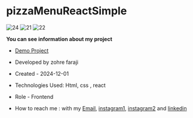 # pizzaMenuReactSimple

![24](https://github.com/user-attachments/assets/4f46ce8d-ef85-4b01-b69f-a8874dc22d85)
![21](https://github.com/user-attachments/assets/89aa3892-ba18-4c28-a05b-542107d31b35)
![22](https://github.com/user-attachments/assets/616af177-1ead-484a-9091-e542b80519ff)

**You can see information about my project**
- [Demo Project](https://pizza-menu-react-xi.vercel.app/)

- Developed by zohre faraji

- Created - 2024-12-01

- Technologies Used: Html,  css , react

- Role - Frontend

- How to reach me : with my [Email](mailto:zohre.faraji.212@gmail.com), [instagram1](https://www.instagram.com/zohrefarajii212?igsh=MXkxdDgzY3dtcmZyaA==), [instagram2](https://www.instagram.com/zohrefaraji212/) and [linkedin](https://www.linkedin.com/in/zohre-faraji-41822315a/)
